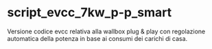 # script_evcc_7kw_p-p_smart
Versione codice evcc relativa alla wallbox plug &amp; play con regolazione automatica della potenza in base ai consumi dei carichi di casa.
